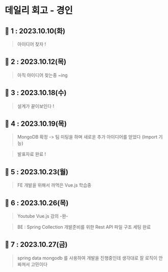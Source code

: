# 데일리 회고 - 경인

## :taxi: 1 : 2023.10.10(화)

> 아이디어 찾자 ! 

## :taxi: 2 : 2023.10.12(목)

> 아직 아이디어 찾는중 ~ing  

## :taxi: 3 : 2023.10.18(수)

> 설계가 끝이보인다 !  

## :taxi: 4 : 2023.10.19(목)

> MongoDB 확정 -> 팀 미팅을 하며 새로운 추가 아이디어를 얻었다 (Import 기능)

> 발표자료 완료 ! 

## :taxi: 5 : 2023.10.23(월)
> FE 개발을 위해서 까먹은 Vue.js 학습중 

## :taxi: 6 : 2023.10.26(목)
> Youtube Vue.js 강의 -완-

> BE :  Spring Collection 개발준비를 위한 Rest API 파일 구조 세팅 완료

## :taxi: 7 : 2023.10.27(금)
> spring data mongodb 를 사용하여 개발을 진행중인데 생각대로 잘 로직이 안짜져서 고민이다

